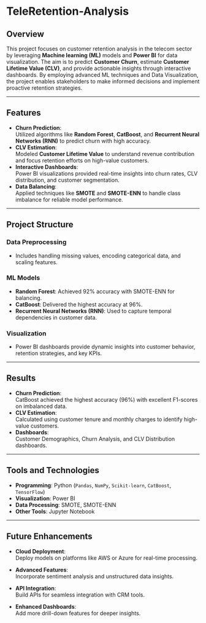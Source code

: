 # TeleRetention-Analysis

## Overview

This project focuses on customer retention analysis in the telecom sector by leveraging **Machine learning (ML)** models and **Power BI** for data visualization. The aim is to predict **Customer Churn**, estimate **Customer Lifetime Value (CLV)**, and provide actionable insights through interactive dashboards. By employing advanced ML techniques and Data Visualization, the project enables stakeholders to make informed decisions and implement proactive retention strategies.

---

## Features

- **Churn Prediction**:  
   Utilized algorithms like **Random Forest**, **CatBoost**, and **Recurrent Neural Networks (RNN)** to predict churn with high accuracy.
- **CLV Estimation**:  
   Modeled **Customer Lifetime Value** to understand revenue contribution and focus retention efforts on high-value customers.
- **Interactive Dashboards**:  
   Power BI visualizations provided real-time insights into churn rates, CLV distribution, and customer segmentation.
- **Data Balancing**:  
   Applied techniques like **SMOTE** and **SMOTE-ENN** to handle class imbalance for reliable model performance.

---

## Project Structure

### Data Preprocessing
- Includes handling missing values, encoding categorical data, and scaling features.

### ML Models
- **Random Forest**: Achieved 92% accuracy with SMOTE-ENN for balancing.
- **CatBoost**: Delivered the highest accuracy at 96%.
- **Recurrent Neural Networks (RNN)**: Used to capture temporal dependencies in customer data.

### Visualization
- Power BI dashboards provide dynamic insights into customer behavior, retention strategies, and key KPIs.

---

## Results

- **Churn Prediction**:  
   CatBoost achieved the highest accuracy (96%) with excellent F1-scores on imbalanced data.
- **CLV Estimation**:  
   Calculated using customer tenure and monthly charges to identify high-value customers.
- **Dashboards**:  
   Customer Demographics, Churn Analysis, and CLV Distribution dashboards.

---

## Tools and Technologies

- **Programming**: Python (`Pandas`, `NumPy`, `Scikit-learn`, `CatBoost`, `TensorFlow`)
- **Visualization**: Power BI
- **Data Processing**: SMOTE, SMOTE-ENN
- **Other Tools**: Jupyter Notebook

---

## Future Enhancements

- **Cloud Deployment**:  
   Deploy models on platforms like AWS or Azure for real-time processing.

- **Advanced Features**:  
   Incorporate sentiment analysis and unstructured data insights.

- **API Integration**:  
   Build APIs for seamless integration with CRM tools.

- **Enhanced Dashboards**:  
   Add more drill-down features for deeper insights.
